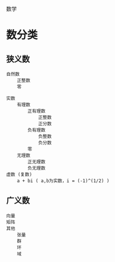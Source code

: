 
数学

# 数分类

## 狭义数

	自然数
		正整数
		零

	实数
		有理数
			正有理数
				正整数
				正分数
			负有理数
				负整数
				负分数
			零
		无理数
			正无理数
			负无理数
	虚数 (复数)
		a + bi ( a,b为实数，i = (-1)^(1/2) )

## 广义数

	向量
	矩阵
	其他
		张量
		群
		环
		域

